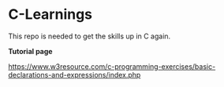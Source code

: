 # C-Learnings

This repo is needed to get the skills up in C again.

**Tutorial page**

https://www.w3resource.com/c-programming-exercises/basic-declarations-and-expressions/index.php
